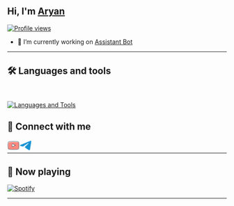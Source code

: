 ## Hi, I'm [Aryan](https://t.me/minkxx69) 
[![Profile views](https://komarev.com/ghpvc/?username=minkxx&label=Profile%20views)](https://github.com/minkxx)
- 💫 I’m currently working on [Assistant Bot](https://github.com/minkxx/AssistantBot)
---

## 🛠️ Languages and tools
</br>

[![Languages and Tools](https://skillicons.dev/icons?i=vscode,git,github,heroku,redis,mongodb,html,py,js&perline=10)](https://t.me/minkxx69)

## 🔗 Connect with me

<!-- png icons from https://iconscout.com/ -->
<a href="https://youtube.com/mnkxx69" class="padded"><img align="left" alt="minkxx" width="28px" src="./res/youtube.png" /></a> 
<a href="https://telegram.dog/minkxx69" class="padded"><img align="left" alt="minkxx" width="28px" src="./res/telegram.png" /></a> 
</br>

---
## 🎵 Now playing

[![Spotify](https://spotify-readme-new-lyart.vercel.app/api?theme=dark&rainbow=true&scan=true)](https://open.spotify.com/user/31uynq4le2x5h7g2erg73nu2wzzy2)

---
